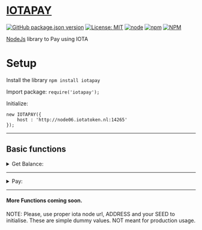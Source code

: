 # [IOTAPAY](https://iotapay.dev/)

[![GitHub package.json version](https://img.shields.io/github/package-json/v/acycliclabs/iotapay-js.svg)](https://github.com/acycliclabs/iotapay-js/releases)
[![License: MIT](https://img.shields.io/badge/License-MIT-yellow.svg)](https://opensource.org/licenses/MIT)
[![node](https://img.shields.io/badge/node-%3E%3D8.9.4-brightgreen.svg)](https://nodejs.org/download/release/v8.9.4/)
[![npm](https://img.shields.io/npm/dt/iotapay.svg)](https://www.npmjs.com/package/iotapay)
[![NPM](https://nodei.co/npm/iotapay.png)](https://nodei.co/npm/iotapay/)


[NodeJs](https://nodejs.org/) library to Pay using IOTA

# Setup

Install the library `npm install iotapay`

Import package: `require('iotapay');`

Initialize:
```
new IOTAPAY({
    host : 'http://node06.iotatoken.nl:14265'
});
```

***

## Basic functions

<details><summary>Get Balance:</summary>
<p>

<details><summary>Initialize:</summary>
<p>

#### Initialize the iotapay object.

```javascript
const iotapay = new IOTAPAY({
    host : 'http://node06.iotatoken.nl:14265'
});
```

</p>
</details>

<details><summary>Retreive Balance:</summary>
<p>

#### Initialize the iotapay object.

```javascript
iotapay.getBalance(['ADDRESS'], function (err, balance) {
    if(err) {
        console.log('error:', err);
    }
    console.log('balance:', balance);
})
```

</p>
</details>

</p>
</details>

***

<details><summary>Pay:</summary>
<p>

#### Initialize the iotapay object.

```javascript
iotapay.transfer({
    address: 'ADDRESS',
    value: 1,
    message: 'Testing',
    seed: 'SEED'
}, function (err, result) {
    if(err) {
        console.log('error:', err);
    }
    console.log('result:', result);
})
```

Result gives bundle hash.

</p>
</details>

***

#### More Functions coming soon.

NOTE: Please, use proper iota node url, ADDRESS and your SEED to initialise. These are simple dummy values. NOT meant for production usage.
